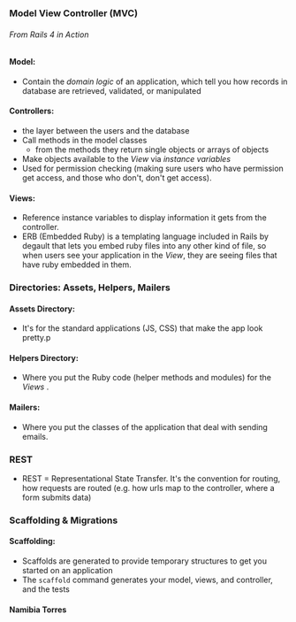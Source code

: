 ### Model View Controller (MVC)

###### From Rails 4 in Action

#### Model:

* Contain the *domain logic* of an application, which tell you how records in database are retrieved, validated, or manipulated



#### Controllers:

* the layer between the users and the database
* Call methods in the model classes
  * from the methods they return single objects or arrays of objects
* Make objects available to the *View* via *instance variables*
* Used for permission checking (making sure users who have permission get access, and those who don't, don't get access).



#### Views:

* Reference instance variables to display information it gets from the controller.
* ERB (Embedded Ruby) is a templating language included in Rails by degault that lets you embed ruby files into any other kind of file, so when users see your application in the *View*, they are seeing files that have ruby embedded in them.



### Directories: Assets, Helpers, Mailers

#### Assets Directory:

* It's for the standard applications (JS, CSS) that make the app look pretty.p

#### Helpers Directory:

* Where you put the Ruby code (helper methods and modules) for the *Views* .



#### Mailers:

* Where you put the classes of the application that deal with sending emails.

### REST

* REST = Representational State Transfer. It's the convention for routing, how requests are routed (e.g. how urls map to the controller, where a form submits data)


### Scaffolding & Migrations

#### Scaffolding:

* Scaffolds are generated to provide temporary structures to get you started on an application
* The ```scaffold``` command generates your model, views, and controller, and the tests


#### Namibia Torres
